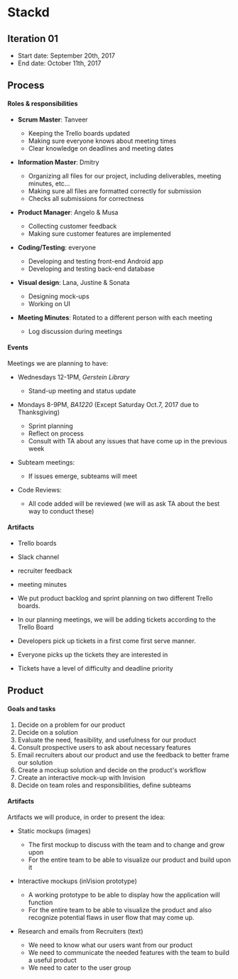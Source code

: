 # Stackd

## Iteration 01

 * Start date: September 20th, 2017
 * End date: October 11th, 2017

## Process

#### Roles & responsibilities

* **Scrum Master**: Tanveer
	* Keeping the Trello boards updated
	* Making sure everyone knows about meeting times 
	* Clear knowledge on deadlines and meeting dates
	
* **Information Master**: Dmitry
	* Organizing all files for our project, including deliverables, meeting minutes, etc…
	* Making sure all files are formatted correctly for submission
	* Checks all submissions for correctness
* **Product Manager**:  Angelo & Musa
	* Collecting customer feedback
	* Making sure customer features are implemented
* **Coding/Testing**: everyone
	* Developing and testing front-end Android app
	* Developing and testing back-end database 
* **Visual design**: Lana, Justine & Sonata
	* Designing mock-ups
	* Working on UI
* **Meeting Minutes**: Rotated to a different person with each meeting
	* Log discussion during meetings

#### Events

Meetings we are planning to have:
* Wednesdays 12-1PM, *Gerstein Library*
	* Stand-up meeting and status update


* Mondays 8-9PM, *BA1220* (Except Saturday Oct.7, 2017 due to Thanksgiving)
	* Sprint planning 
	* Reflect on process
	* Consult with TA about any issues that have come up in the previous week
* Subteam meetings:
	* If issues emerge, subteams will meet 
* Code Reviews: 
	* All code added will be reviewed (we will as ask TA about the best way to conduct these)

#### Artifacts
* Trello boards
* Slack channel
* recruiter feedback
* meeting minutes

* We put product backlog and sprint planning on two different Trello boards.
* In our planning meetings, we will be adding tickets according to the Trello Board
* Developers pick up tickets in a first come first serve manner.
* Everyone picks up the tickets they are interested in
* Tickets have a level of difficulty and deadline priority

## Product

#### Goals and tasks

1. Decide on a problem for our product
2. Decide on a solution
3. Evaluate the need, feasibility, and usefulness for our product
4. Consult prospective users to ask about necessary features
5. Email recruiters about our product and use the feedback to better frame our solution
6. Create a mockup solution and decide on the product's workflow
7. Create an interactive mock-up with Invision 
8. Decide on team roles and responsibilities, define subteams


#### Artifacts

Artifacts we will produce, in order to present the idea:

* Static mockups (images)
	* The first mockup to discuss with the team and to change and grow upon
	* For the entire team to be able to visualize our product and build upon it

* Interactive mockups (inVision prototype)
	* A working prototype to be able to display how the application will function
	* For the entire team to be able to visualize the product and also recognize potential flaws in user flow that may come up.

* Research and emails from Recruiters (text)
	* We need to know what our users want from our product
	* We need to communicate the needed features with the team to build a useful product
	* We need to cater to the user group



